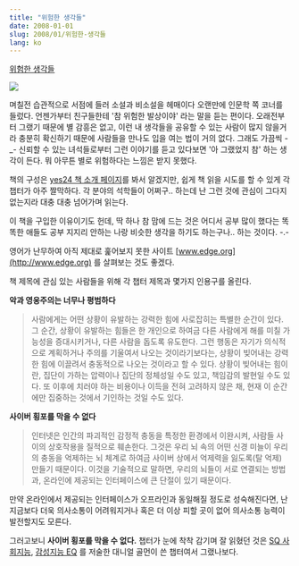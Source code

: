```yaml
---
title: "위험한 생각들"
date: 2008-01-01
slug: 2008/01/위험한-생각들
lang: ko
---
```


[위험한 생각들](http://www.yes24.com/Goods/FTGoodsView.aspx?goodsNo=2688310)

![](http://image.yes24.com/momo/TopCate58/MidCate03/5726683.jpg)

며칠전 습관적으로 서점에 들러 소설과 비소설을 헤매이다 오랜만에 인문학 쪽 코너를 들렀다.
언젠가부터 친구들한테 '참 위험한 발상이야' 라는 말을 듣는 편이다. 오래전부터 그랬기 때문에 별 감흥은 없고, 이런 내 생각들을 공유할 수 있는 사람이 많지 않을거라 충분히 확신하기 때문에 사람들을 만나도 입을 여는 법이 거의 없다. 그래도 가끔씩 -_- 신뢰할 수 있는 녀석들로부터 그런 이야기를 듣고 있다보면 '아 그랬었지 참' 하는 생각이 든다. 뭐 아무튼 별로 위험하다는 느낌은 받지 못했다.

책의 구성은 [yes24 책 소개 페이지](http://www.yes24.com/Goods/FTGoodsView.aspx?goodsNo=2688310)를 봐서 알겠지만, 쉽게 책 읽을 시도를 할 수 있게 각 챕터가 아주 짤막하다. 각 분야의 석학들이 어쩌구.. 하는데 난 그런 것에 관심이 그다지 없는지라 대충 대충 넘어가며 읽는다. 

이 책을 구입한 이유이기도 헌데, 딱 하나 참 맘에 드는 것은 어디서 공부 많이 했다는 똑똑한 애들도 공부 지지리 안하는 나랑 비슷한 생각을 하기도 하는구나.. 하는 것이다. -.- 

영어가 난무하여 아직 제대로 훑어보지 못한 사이트 [www.edge.org](http://www.edge.org) 를 살펴보는 것도 좋겠다.

책 제목에 관심 있는 사람들을 위해 각 챕터 제목과 몇가지 인용구를 올린다.

**악과 영웅주의는 너무나 평범하다**


> 사람에게는 어떤 상황이 유발하는 강력한 힘에 사로잡히는 특별한 순간이 있다. 그 순간, 상황이 유발하는 힘들은 한 개인으로 하여금 다른 사람에게 해를 미칠 가능성을 증대시키거나, 다른 사람을 돕도록 유도한다. 그런 행동은 자기가 의식적으로 계획하거나 주의를 기울여서 나오는 것이라기보다는, 상황이 빚어내는 강력한 힘에 이끌려서 충동적으로 나오는 것이라고 할 수 있다. 상황이 빚어내는 힘이란, 집단이 가하는 압력이나 집단의 정체성일 수도 있고, 책임감의 발현일 수도 있다. 또 이후에 치러야 하는 비용이나 이득을 전혀 고려하지 않은 채, 현재 이 순간에만 집중하는 것에서 기인하는 것일 수도 있다.


**사이버 횡포를 막을 수 없다**


> 인터넷은 인간의 파괴적인 감정적 충동을 특정한 환경에서 이완시켜, 사람들 사이의 상호작용을 질적으로 훼손한다. 그것은 우리 뇌 속의 어떤 신경 미늘이 우리의 충동을 억제하는 뇌 체계로 하여금 사이버 상에서 억제력을 잃도록(탈 억제) 만들기 때문이다. 이것을 기술적으로 말하면, 우리의 뇌들이 서로 연결되는 방법과, 온라인에 제공되는 인터페이스에 큰 단절이 있기 때문이다.


만약 온라인에서 제공되는 인터페이스가 오프라인과 동일해질 정도로 성숙해진다면, 난 지금보다 더욱 의사소통이 어려워지거나 혹은 더 이상 피할 곳이 없어 의사소통 능력이 발전할지도 모른다.

그러고보니 **사이버 횡포를 막을 수 없다.** 챕터가 눈에 착착 감기며 잘 읽혔던 것은 [SQ 사회지능](http://www.yes24.com/Goods/FTGoodsView.aspx?goodsNo=2172137), [감성지능 EQ](http://www.yes24.com/Goods/FTGoodsView.aspx?goodsNo=12960) 를 저술한 대니얼 골먼이 쓴 챕터여서 그랬나보다.
